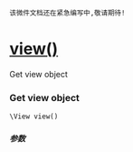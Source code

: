     该微件文档还在紧急编写中,敬请期待!
[view()](http://twinh.github.com/widget/api/view)
=================================================

Get view object

### Get view object
```php
\View view()
```

##### 参数

